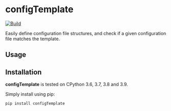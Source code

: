 # configTemplate

[![Build](https://github.com/RealA10N/configTemplate/actions/workflows/build.yaml/badge.svg)](https://github.com/RealA10N/configTemplate/actions/workflows/build.yaml)

Easily define configuration file structures, and check if a given
configuration file matches the template.

## Usage

## Installation

**configTemplate** is tested on CPython 3.6, 3.7, 3.8 and 3.9.

Simply install using pip:

```bash
pip install configTemplate
```
